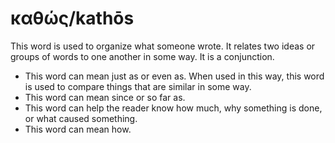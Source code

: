 # καθώς/kathōs

This word is used to organize what someone wrote. It relates two ideas or groups of words to one another in some way. It is a conjunction.

* This word can mean just as or even as. When used in this way, this word is used to compare things that are similar in some way. 
* This word can mean since or so far as. 
* This word can help the reader know how much, why something is done, or what caused something.
* This word can mean how.  
